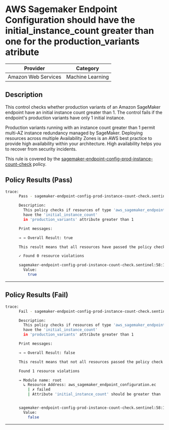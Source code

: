 # AWS Sagemaker Endpoint Configuration should have the initial_instance_count greater than one for the production_variants atribute

| Provider            | Category         |
| ------------------- | ---------------- |
| Amazon Web Services | Machine Learning |

## Description

This control checks whether production variants of an Amazon SageMaker endpoint have an initial instance count greater than 1. The control fails if the endpoint's production variants have only 1 initial instance.

Production variants running with an instance count greater than 1 permit multi-AZ instance redundancy managed by SageMaker. Deploying resources across multiple Availability Zones is an AWS best practice to provide high availability within your architecture. High availability helps you to recover from security incidents.

This rule is covered by the [sagemaker-endpoint-config-prod-instance-count-check](../../policies/sagemaker/sagemaker-endpoint-config-prod-instance-count-check.sentinel) policy.

## Policy Results (Pass)

```bash
trace:
      Pass - sagemaker-endpoint-config-prod-instance-count-check.sentinel

      Description:
        This policy checks if resources of type 'aws_sagemaker_endpoint_configuration'
        have the 'initial_instance_count'
        in 'production_variants' attribute greater than 1

      Print messages:

      → → Overall Result: true

      This result means that all resources have passed the policy check for the policy sagemaker-endpoint-config-prod-instance-count-check.

      ✓ Found 0 resource violations

      sagemaker-endpoint-config-prod-instance-count-check.sentinel:58:1 - Rule "main"
        Value:
          true
```

---

## Policy Results (Fail)

```bash
trace:
      Fail - sagemaker-endpoint-config-prod-instance-count-check.sentinel

      Description:
        This policy checks if resources of type 'aws_sagemaker_endpoint_configuration'
        have the 'initial_instance_count'
        in 'production_variants' attribute greater than 1

      Print messages:

      → → Overall Result: false

      This result means that not all resources passed the policy check and the protected behavior is not allowed for the policy sagemaker-endpoint-config-prod-instance-count-check.

      Found 1 resource violations

      → Module name: root
        ↳ Resource Address: aws_sagemaker_endpoint_configuration.ec
          | ✗ failed
          | Attribute 'initial_instance_count' should be greater than '1' for AWS Sagemaker Endpoint Configuration. Refer to https://docs.aws.amazon.com/securityhub/latest/userguide/sagemaker-controls.html#sagemaker-4 for more details.


      sagemaker-endpoint-config-prod-instance-count-check.sentinel:58:1 - Rule "main"
        Value:
          false
```

---
